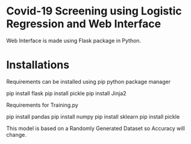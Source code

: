 # Covid-19 Screening using Logistic Regression and Web Interface

Web Interface is made using Flask package in Python.

# Installations

Requirements can be installed using pip python package manager

pip install flask
pip install pickle
pip install Jinja2

Requirements for Training.py

pip install pandas
pip install numpy
pip install sklearn
pip install pickle



This model is based on a Randomly Generated Dataset so Accuracy will change.
